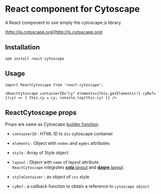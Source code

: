 # React component for Cytoscape

A React component to use simply the cytoscape js library.


[http://js.cytoscape.org](http://js.cytoscape.org)

## Installation

`npm install react-cytoscape`

## Usage

```react
import ReactCytoscape from 'react-cytoscape';

<ReactCytoscape containerID="cy" elements={this.getElements()} cyRef={(cy) => { this.cy = cy; console.log(this.cy) }} />

```

## ReactCytoscape props

Props are same as Cytoscape [builder function](http://js.cytoscape.org/#notation/elements-json).

* `containerID` : HTML ID to `div` cytoscape container
* `elements` : Object with `nodes` and `egdes`  attributes
* `style` : Array of Style object
* `layout` : Object with `name` of layout attribute.    
`ReactCytoscape` integrates [**cola** layout](https://github.com/cytoscape/cytoscape.js-cola) and [**dagre** layout](https://github.com/cytoscape/cytoscape.js-dagre).

* `styleContainer` : an object of `css` style
* `cyRef` : a callback function to obtain a reference to `cytoscape object`
